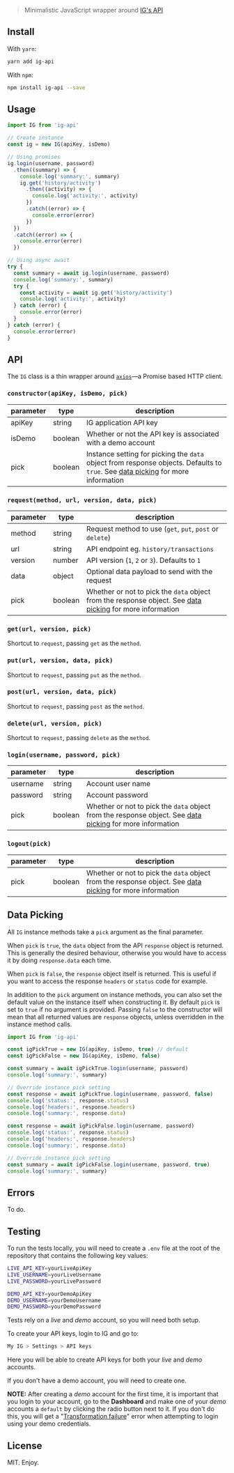 > Minimalistic JavaScript wrapper around [IG's API][ig-api-ref]

## Install

With `yarn`:

```bash
yarn add ig-api
```

With `npm`:

```bash
npm install ig-api --save
```

## Usage

```js
import IG from 'ig-api'

// Create instance
const ig = new IG(apiKey, isDemo)

// Using promises
ig.login(username, password)
  .then((summary) => {
    console.log('summary:', summary)
    ig.get('history/activity')
      .then((activity) => {
        console.log('activity:', activity)
      })
      .catch((error) => {
        console.error(error)
      })
  })
  .catch((error) => {
    console.error(error)
  })

// Using async await
try {
  const summary = await ig.login(username, password)
  console.log('summary:', summary)
  try {
    const activity = await ig.get('history/activity')
    console.log('activity:', activity)
  } catch (error) {
    console.error(error)
  }
} catch (error) {
  console.error(error)
}
```

## API

The `IG` class is a thin wrapper around [`axios`][axios]—a Promise based HTTP client.

### `constructor(apiKey, isDemo, pick)`

parameter | type    | description
----------|---------|------------
apiKey    | string  | IG application API key
isDemo    | boolean | Whether or not the API key is associated with a demo account
pick      | boolean | Instance setting for picking the `data` object from response objects. Defaults to `true`. See [data picking][data-picking] for more information

### `request(method, url, version, data, pick)`

parameter | type    | description
----------|---------|------------
method    | string  | Request method to use (`get`, `put`, `post` or `delete`)
url       | string  | API endpoint eg. `history/transactions`
version   | number  | API version (`1`, `2` or `3`). Defaults to `1`
data      | object  | Optional data payload to send with the request
pick      | boolean | Whether or not to pick the `data` object from the response object. See [data picking][data-picking] for more information

### `get(url, version, pick)`

Shortcut to `request`, passing `get` as the `method`.

### `put(url, version, data, pick)`

Shortcut to `request`, passing `put` as the `method`.

### `post(url, version, data, pick)`

Shortcut to `request`, passing `post` as the `method`.

### `delete(url, version, pick)`

Shortcut to `request`, passing `delete` as the `method`.

### `login(username, password, pick)`

parameter | type    | description
----------|---------|------------
username  | string  | Account user name
password  | string  | Account password
pick      | boolean | Whether or not to pick the `data` object from the response object. See [data picking][data-picking] for more information

### `logout(pick)`

parameter | type    | description
----------|---------|------------
pick      | boolean | Whether or not to pick the `data` object from the response object. See [data picking][data-picking] for more information

## Data Picking

All `IG` instance methods take a `pick` argument as the final parameter.

When `pick` is `true`, the `data` object from the API `response` object is returned. This is generally the desired behaviour, otherwise you would have to access it by doing `response.data` each time.

When `pick` is `false`, the `response` object itself is returned. This is useful if you want to access the response `headers` or `status` code for example.

In addition to the `pick` argument on instance methods, you can also set the default value on the instance itself when constructing it. By default `pick` is set to `true` if no argument is provided. Passing `false` to the constructor will mean that all returned values are `response` objects, unless overridden in the instance method calls.

```js
import IG from 'ig-api'

const igPickTrue = new IG(apiKey, isDemo, true) // default
const igPickFalse = new IG(apiKey, isDemo, false)

const summary = await igPickTrue.login(username, password)
console.log('summary:', summary)

// Override instance pick setting
const response = await igPickTrue.login(username, password, false)
console.log('status:', response.status)
console.log('headers:', response.headers)
console.log('summary:', response.data)

const response = await igPickFalse.login(username, password)
console.log('status:', response.status)
console.log('headers:', response.headers)
console.log('summary:', response.data)

// Override instance pick setting
const summary = await igPickFalse.login(username, password, true)
console.log('summary:', summary)
```

## Errors

To do.

## Testing

To run the tests locally, you will need to create a `.env` file at the root of the repository that contains the following key values:

```bash
LIVE_API_KEY=yourLiveApiKey
LIVE_USERNAME=yourLiveUsername
LIVE_PASSWORD=yourLivePassword

DEMO_API_KEY=yourDemoApiKey
DEMO_USERNAME=yourDemoUsername
DEMO_PASSWORD=yourDemoPassword
```

Tests rely on a _live_ and _demo_ account, so you will need both setup.

To create your API keys, login to IG and go to:

```bash
My IG > Settings > API keys
```

Here you will be able to create API keys for both your _live_ and _demo_ accounts.

If you don't have a demo account, you will need to create one.

**NOTE:** After creating a _demo_ account for the first time, it is important that you login to your account, go to the **Dashboard** and make one of your _demo_ accounts a `default` by clicking the radio button next to it. If you don't do this, you will get a "[Transformation failure](https://labs.ig.com/node/562)" error when attempting to login using your demo credentials.

[ig-api-ref]: https://labs.ig.com/rest-trading-api-reference
[axios]: https://www.npmjs.com/package/axios
[data-picking]: #data-picking

## License

MIT. Enjoy.
